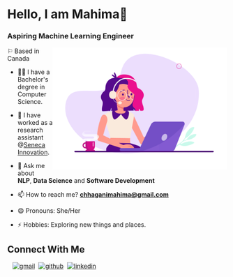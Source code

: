 # Hello, I am Mahima👋

### Aspiring Machine Learning Engineer 

<img align="right" alt="Coding" width="400" src="221352975-94759904-aa4c-4032-a8ab-b546efb9c478.gif" />

⚐ Based in Canada

- 👨‍🎓 I have a Bachelor's degree in Computer Science.
- 🔭 I have worked as a research assistant @<a href="https://www.senecacollege.ca/innovation/research.html">Seneca Innovation</a>.
- 💬 Ask me about<br/>
**NLP**, **Data Science** and **Software Development**
- 📫 How to reach me? **chhaganimahima@gmail.com**<br/>

- 😄 Pronouns: She/Her
- ⚡ Hobbies: Exploring new things and places.

<h2> Connect With Me </h2>

&nbsp;&nbsp;&nbsp;[<img src='https://cdn.jsdelivr.net/npm/simple-icons@3.0.1/icons/gmail.svg' alt='gmail' height='30'>](mailto:chhaganimahima@gmail.com)&nbsp;&nbsp;[<img src='https://cdn.jsdelivr.net/npm/simple-icons@3.0.1/icons/github.svg' alt='github' height='30'>](https://github.com/mahima5598)&nbsp;&nbsp;[<img src='https://cdn.jsdelivr.net/npm/simple-icons@3.0.1/icons/linkedin.svg' alt='linkedin' height='30'>](https://www.linkedin.com/in/mahima-chhagani/)
